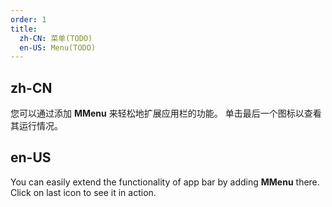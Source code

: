 ```yaml
---
order: 1
title:
  zh-CN: 菜单(TODO)
  en-US: Menu(TODO)
---
```


## zh-CN

您可以通过添加 **MMenu** 来轻松地扩展应用栏的功能。 单击最后一个图标以查看其运行情况。

## en-US

You can easily extend the functionality of app bar by adding **MMenu** there. Click on last icon to see it in action.
